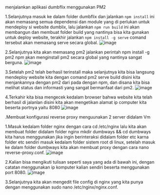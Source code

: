 menjalankan aplikasi dumbflix menggunakan PM2

1.Selanjutnya masuk ke dalam folder dumbflix dan jalankan `npm install` ini akan memasang semua dependensi dan module yang di perlukan untuk mendeploy si website dumblix, lalu jalankan `npm run build` ini akan membangun dan membuat folder build yang nantinya bisa kita gunakan untuk deploy website, terakhir jalankan `npm install -g serve` comand tersebut akan memasang serve secara global.
![image](https://github.com/kevinhariya/devops18-dumbways-kevin/assets/135611481/d162e4cd-84c2-4e8b-a9c5-f43098c6ff87)


2.Selanjutnya kita akan memasang pm2 jalankan perintah npm install -g pm2 npm akan menginstall pm2 secara global yang nantinya sangat berguna.
![image](https://github.com/kevinhariya/devops18-dumbways-kevin/assets/135611481/8743cb82-8eaa-4c56-ae64-dda422397ac1)


3.Setelah pm2 telah berhasil terinstall maka selanjutnya kita bisa langsung mendeploy website kita dengan comand pm2 serve build disini kita menjankannya dengan pm2 dari pada dengan npm, dan disana kita bisa melihat status dan informasti yang sangat bermanfaat dari pm2.
![image](https://github.com/kevinhariya/devops18-dumbways-kevin/assets/135611481/ea89b1ad-a6e8-4970-abc9-d3581958568d)


4.Terkahir kita bisa mengecek kedalam browser bahwa website kita telah berhasil di jalanlan disini kita akan mengetikan alamat ip computer kita beserta portnya yaitu 8080
![image](https://github.com/kevinhariya/devops18-dumbways-kevin/assets/135611481/9041fca9-a9b9-41c4-910e-cc188bab32d4)

.Membuat konfigurasi reverse proxy menguunakan 2 server didalam Vm

1.Masuk kedalam folder nginx dengan cara cd /etc/nginx lalu kita akan membuat folder didalam folder nginx mkdir dumbways && cd dumbways kita harus menggunakan jika ingin berinteraksi didalam folder etc karna folder etc sendiri masuk kedalam folder sistem root di linux, setelah masuk ke dalam folder dumbways kita akan membuat proxy dengan cara nano reverse-proxy.conf.
![image](https://github.com/kevinhariya/devops18-dumbways-kevin/assets/135611481/9383b69e-aed1-4031-9744-91088374fd98)



2.Kalian bisa mengikuti tulisan seperti saya yang ada di bawah ini, dengan catatan menggunakan ip komputer kalian sendiri beserta menggunakan port 8080.
![image](https://github.com/kevinhariya/devops18-dumbways-kevin/assets/135611481/a2b5fbba-0696-4985-a5a1-97f0ae684166)



3.Selanjutnya kita akan mengedit file config di nginx yang kita punya dengan menggunakan sudo nano /etc/nginx/nginx.conf.






